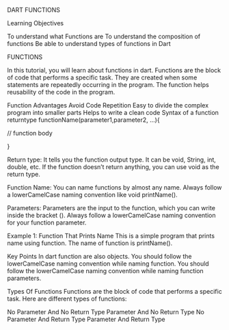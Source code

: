 DART FUNCTIONS

Learning Objectives


To understand what Functions are
To understand the composition of functions
Be able to understand types of functions in Dart


FUNCTIONS

In this tutorial, you will learn about functions in dart. Functions are the block of code that performs a specific task. They are created when some statements are repeatedly occurring in the program. The function helps reusability of the code in the program.



Function Advantages
Avoid Code Repetition
Easy to divide the complex program into smaller parts
Helps to write a clean code
Syntax of a function
returntype functionName(parameter1,parameter2, ...){


// function body

}



Return type: It tells you the function output type. It can be void, String, int, double, etc. If the function doesn’t return anything, you can use void as the return type.

Function Name: You can name functions by almost any name. Always follow a lowerCamelCase naming convention like void printName().

Parameters: Parameters are the input to the function, which you can write inside the bracket (). Always follow a lowerCamelCase naming convention for your function parameter.



Example 1: Function That Prints Name
This is a simple program that prints name using function. The name of function is printName().



Key Points
In dart function are also objects.
You should follow the lowerCamelCase naming convention while naming function.
You should follow the lowerCamelCase naming convention while naming function parameters.


Types Of Functions
Functions are the block of code that performs a specific task. Here are different types of functions:

No Parameter And No Return Type
Parameter And No Return Type
No Parameter And Return Type
Parameter And Return Type


